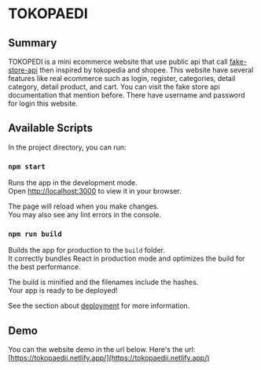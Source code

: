 # TOKOPAEDI

## Summary

TOKOPEDI is a mini ecommerce website that use public api that call [fake-store-api](https://fakestoreapi.com/docs) then inspired by tokopedia and shopee. This website have several features like real ecommerce such as login, register, categories, detail category, detail product, and cart. You can visit the fake store api documentation that mention before. There have username and password for login this website.

## Available Scripts

In the project directory, you can run:

### `npm start`

Runs the app in the development mode.\
Open [http://localhost:3000](http://localhost:3000) to view it in your browser.

The page will reload when you make changes.\
You may also see any lint errors in the console.

### `npm run build`

Builds the app for production to the `build` folder.\
It correctly bundles React in production mode and optimizes the build for the best performance.

The build is minified and the filenames include the hashes.\
Your app is ready to be deployed!

See the section about [deployment](https://facebook.github.io/create-react-app/docs/deployment) for more information.

## Demo

You can the website demo in the url below.
Here's the url: [https://tokopaedii.netlify.app/](https://tokopaedii.netlify.app/)
